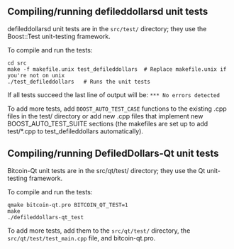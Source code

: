 Compiling/running defileddollarsd unit tests
------------------------------------

defileddollarsd unit tests are in the `src/test/` directory; they
use the Boost::Test unit-testing framework.

To compile and run the tests:

	cd src
	make -f makefile.unix test_defileddollars  # Replace makefile.unix if you're not on unix
	./test_defileddollars   # Runs the unit tests

If all tests succeed the last line of output will be:
`*** No errors detected`

To add more tests, add `BOOST_AUTO_TEST_CASE` functions to the existing
.cpp files in the test/ directory or add new .cpp files that
implement new BOOST_AUTO_TEST_SUITE sections (the makefiles are
set up to add test/*.cpp to test_defileddollars automatically).


Compiling/running DefiledDollars-Qt unit tests
---------------------------------------

Bitcoin-Qt unit tests are in the src/qt/test/ directory; they
use the Qt unit-testing framework.

To compile and run the tests:

	qmake bitcoin-qt.pro BITCOIN_QT_TEST=1
	make
	./defileddollars-qt_test

To add more tests, add them to the `src/qt/test/` directory,
the `src/qt/test/test_main.cpp` file, and bitcoin-qt.pro.
